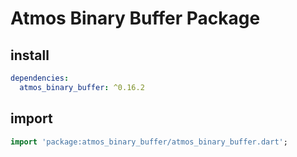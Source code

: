 # Atmos Binary Buffer Package

## install

```yaml
dependencies:
  atmos_binary_buffer: ^0.16.2
```

## import

```dart
import 'package:atmos_binary_buffer/atmos_binary_buffer.dart';
```
